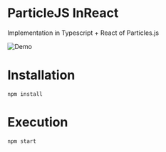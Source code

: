 # ParticleJS InReact
Implementation in Typescript + React of Particles.js 

![Demo](https://user-images.githubusercontent.com/31831289/41617647-0f1001bc-73cf-11e8-97bc-9cea6a6fee74.gif) 

# Installation
``` npm install ```

# Execution
``` npm start ```
